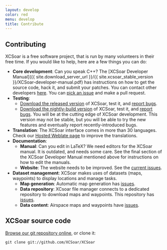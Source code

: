 ```yaml
---
layout: develop
color: red
menu: develop
title: Contribute
---
```


## Contributing

XCSoar is a free software project, that is run by many volunteers in their free time. 
If you would like to help, here are a few things you can do:

- **Core development**: Can you speak C++? The [XCSoar Developer Manual]({{ site.download_server_url }}/{{ site.xcsoar_stable_version }}/XCSoar-developer-manual.pdf) has instructions on how to get the source code, hack it, and submit your patches.  You can contact other developers [here](/contact/).
You can [pick an issue](https://github.com/XCSoar/XCSoar/issues) and make a pull request.
- **Testing**: 
	- [Download the released version](https://xcsoar.org/download/) of XCSoar, test it, and [report bugs](/develop/new_ticket.html).
	- [Download the nightly-build version](https://download.xcsoar.org/nightly_builds/) of XCSoar, test it, and [report bugs](/develop/new_ticket.html). You will be at the cutting edge of XCSoar development. This version may not be stable, but you will be able to try the new features and eventually report recently-introduced bugs.
- **Translation**: The XCSoar interface comes in more than 30 languages. Check our [Hosted Weblate page](https://hosted.weblate.org/projects/xcsoar) to improve the translations.
- **Documentation**: 
	- **Manual**: Can you edit in LaTeX? We need editors for the XCSoar manual. It is outdated, and needs some care. See the final section of the XCSoar Developer Manual mentioned above for instructions on how to edit the manuals.
	- **Website**: The website needs to be improved. See the [current issues](https://github.com/XCSoar/website/issues).
- **Dataset management**: XCSoar makes uses of datasets (maps, waypoints) to display locations and manage tasks.
	- **Map generation**: Automatic map generation has [issues](https://github.com/XCSoar/xcsoar-mapgen-data/issues).
	- **Data repository**: XCsoar file manager connects to a dedicated repository to download maps and waypoints. This repository has [issues](https://github.com/XCSoar/xcsoar-data-repository/issues).
	- **Data content**: Airspace maps and waypoints have [issues](https://github.com/XCSoar/xcsoar-data-content/issues). 

## XCSoar source code

[Browse our git repository online](https://github.com/XCSoar/XCSoar), or clone it:

	git clone git://github.com/XCSoar/XCSoar

